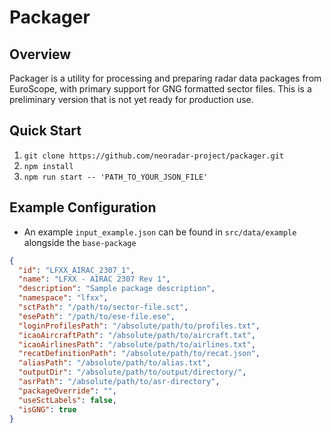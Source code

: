 # Packager

## Overview

Packager is a utility for processing and preparing radar data packages from EuroScope, with primary support for GNG formatted sector files. This is a preliminary version that is not yet ready for production use.

## Quick Start

1. `git clone https://github.com/neoradar-project/packager.git`
2. `npm install`
3. `npm run start -- 'PATH_TO_YOUR_JSON_FILE'`

## Example Configuration

- An example `input_example.json` can be found in `src/data/example` alongside the `base-package`

```json
{
  "id": "LFXX_AIRAC_2307_1",
  "name": "LFXX - AIRAC 2307 Rev 1",
  "description": "Sample package description",
  "namespace": "lfxx",
  "sctPath": "/path/to/sector-file.sct",
  "esePath": "/path/to/ese-file.ese",
  "loginProfilesPath": "/absolute/path/to/profiles.txt",
  "icaoAircraftPath": "/absolute/path/to/aircraft.txt",
  "icaoAirlinesPath": "/absolute/path/to/airlines.txt",
  "recatDefinitionPath": "/absolute/path/to/recat.json",
  "aliasPath": "/absolute/path/to/alias.txt",
  "outputDir": "/absolute/path/to/output/directory/",
  "asrPath": "/absolute/path/to/asr-directory",
  "packageOverride": "",
  "useSctLabels": false,
  "isGNG": true
}
```
